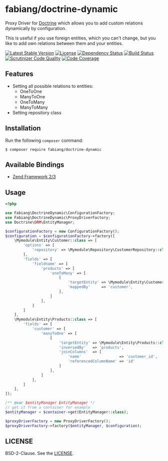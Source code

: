 # fabiang/doctrine-dynamic

Proxy Driver for [Doctrine](http://doctrine-project.org/) which allows you to add
custom relations dynamically by configuration.

This is useful if you use foreign entities, which you can't change, but you like
to add own relations between them and your entities.

[![Latest Stable Version](https://poser.pugx.org/fabiang/doctrine-dynamic/version)](https://packagist.org/packages/fabiang/doctrine-dynamic)
[![License](https://poser.pugx.org/fabiang/doctrine-dynamic/license)](https://packagist.org/packages/fabiang/doctrine-dynamic)
[![Dependency Status](https://gemnasium.com/badges/github.com/fabiang/doctrine-dynamic.svg)](https://gemnasium.com/github.com/fabiang/doctrine-dynamic)
[![Build Status](https://travis-ci.org/fabiang/doctrine-dynamic.svg?branch=master)](https://travis-ci.org/fabiang/doctrine-dynamic)
[![Scrutinizer Code Quality](https://scrutinizer-ci.com/g/fabiang/doctrine-dynamic/badges/quality-score.png?b=master)](https://scrutinizer-ci.com/g/fabiang/doctrine-dynamic/?branch=master)
[![Code Coverage](https://scrutinizer-ci.com/g/fabiang/doctrine-dynamic/badges/coverage.png?b=master)](https://scrutinizer-ci.com/g/fabiang/doctrine-dynamic/?branch=master)

## Features

* Setting all possible relations to entities:
  * OneToOne
  * ManyToOne
  * OneToMany
  * ManyToMany
* Setting repository class

## Installation

Run the following `composer` command:

```console
$ composer require fabiang/doctrine-dynamic
```

## Available Bindings

* [Zend Framework 2/3](https://github.com/fabiang/doctrine-dynamic-zf)

## Usage

```php
<?php

use Fabiang\DoctrineDynamic\ConfigurationFactory;
use Fabiang\DoctrineDynamic\ProxyDriverFactory;
use Doctrine\ORM\EntityManager;

$configurationFactory = new ConfigurationFactory();
$configuration = $configurationFactory->factory([
    \Mymodule\Entity\Customer::class => [
        'options' => [
            'repository' => \Mymodule\Repository\CustomerRepository::class,
        ],
        'fields' => [
            'fieldname' => [
                'products' => [
                    'oneToMany' => [
                        [
                            'targetEntity' => \Mymodule\Entity\Customer::class,
                            'mappedBy'     => 'customer',
                        ],
                    ]
                ],
            ]
        ]
    ],
    \Mymodule\Entity\Products::class => [
        'fields' => [
            'customer' => [
                'manyToOne' => [
                    [
                        'targetEntity' => \Mymodule\Entity\Products::class,
                        'inversedBy'   => 'products',
                        'joinColumns'  => [
                            'name'                 => 'customer_id',
                            'referencedColumnName' => 'id'
                        ]
                    ],
                ]
            ],
        ]
    ],
]);

/** @var $entityManager EntityManager */
// get it from a container for example
$entityManager = $container->get(EntityManager::class);

$proxyDriverFactory = new ProxyDriverFactory();
$proxyDriverFactory->factory($entityManager, $configuration);
```

## LICENSE

BSD-2-Clause. See the [LICENSE](LICENSE.md).
